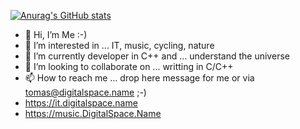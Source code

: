 [![Anurag's GitHub stats](https://github-readme-stats.vercel.app/api?username=tomasmark79)](https://github.com/tomasmark79)

- 👋 Hi, I’m Me :-)
- 👀 I’m interested in ... IT, music, cycling, nature
- 🌱 I’m currently developer in C++ and ... understand the universe
- 💞️ I’m looking to collaborate on ... writting in C/C++
- 📫 How to reach me ... drop here message for me or via tomas@digitalspace.name ;-)
- https://it.digitalspace.name
- https://music.DigitalSpace.Name

<!---
tomasmark79/tomasmark79 is a ✨ special ✨ repository because its `README.md` (this file) appears on your GitHub profile.
You can click the Preview link to take a look at your changes.
--->
